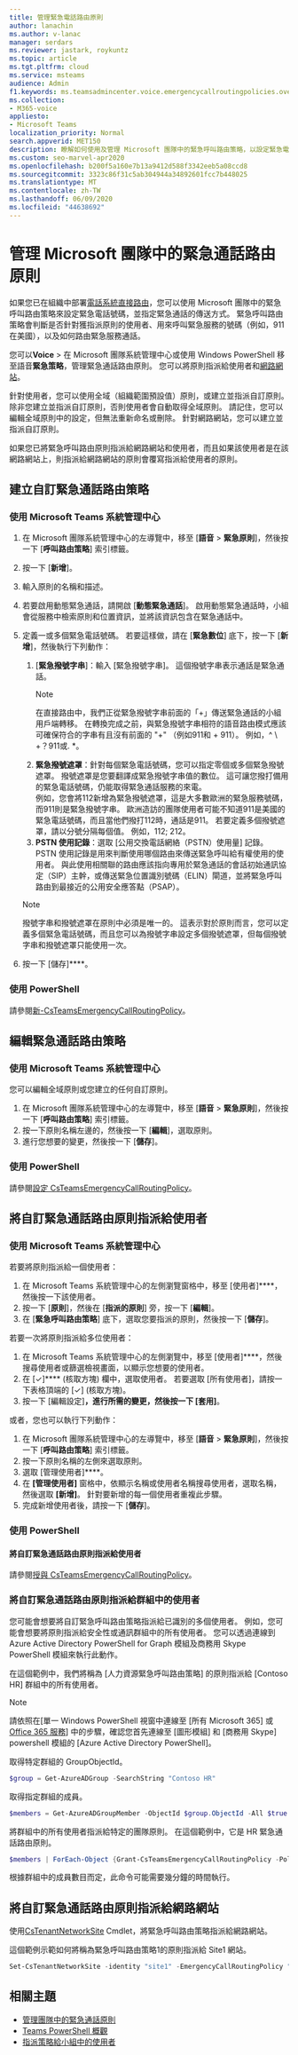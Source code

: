 ```yaml
---
title: 管理緊急電話路由原則
author: lanachin
ms.author: v-lanac
manager: serdars
ms.reviewer: jastark, roykuntz
ms.topic: article
ms.tgt.pltfrm: cloud
ms.service: msteams
audience: Admin
f1.keywords: ms.teamsadmincenter.voice.emergencycallroutingpolicies.overview
ms.collection:
- M365-voice
appliesto:
- Microsoft Teams
localization_priority: Normal
search.appverid: MET150
description: 瞭解如何使用及管理 Microsoft 團隊中的緊急呼叫路由策略，以設定緊急電話號碼，以及指定如何傳送緊急通話。
ms.custom: seo-marvel-apr2020
ms.openlocfilehash: b200f5a160e7b13a9412d588f3342eeb5a08ccd8
ms.sourcegitcommit: 3323c86f31c5ab304944a34892601fcc7b448025
ms.translationtype: MT
ms.contentlocale: zh-TW
ms.lasthandoff: 06/09/2020
ms.locfileid: "44638692"
---
```

# <a name="manage-emergency-call-routing-policies-in-microsoft-teams"></a>管理 Microsoft 團隊中的緊急通話路由原則

如果您已在組織中部署[電話系統直接路由](direct-routing-landing-page.md)，您可以使用 Microsoft 團隊中的緊急呼叫路由策略來設定緊急電話號碼，並指定緊急通話的傳送方式。 緊急呼叫路由策略會判斷是否針對獲指派原則的使用者、用來呼叫緊急服務的號碼（例如，911在美國），以及如何路由緊急服務通話。

您可以**Voice**  >  在 Microsoft 團隊系統管理中心或使用 Windows PowerShell 移至語音**緊急策略**，管理緊急通話路由原則。 您可以將原則指派給使用者和[網路網站](cloud-voice-network-settings.md)。

針對使用者，您可以使用全域（組織範圍預設值）原則，或建立並指派自訂原則。 除非您建立並指派自訂原則，否則使用者會自動取得全域原則。 請記住，您可以編輯全域原則中的設定，但無法重新命名或刪除。 針對網路網站，您可以建立並指派自訂原則。

如果您已將緊急呼叫路由原則指派給網路網站和使用者，而且如果該使用者是在該網路網站上，則指派給網路網站的原則會覆寫指派給使用者的原則。

## <a name="create-a-custom-emergency-call-routing-policy"></a>建立自訂緊急通話路由策略

### <a name="using-the-microsoft-teams-admin-center"></a>使用 Microsoft Teams 系統管理中心

1. 在 Microsoft 團隊系統管理中心的左導覽中，移至 [**語音**  >  **緊急原則**]，然後按一下 [**呼叫路由策略**] 索引標籤。
2. 按一下 [**新增**]。
3. 輸入原則的名稱和描述。
4. 若要啟用動態緊急通話，請開啟 [**動態緊急通話**]。 啟用動態緊急通話時，小組會從服務中檢索原則和位置資訊，並將該資訊包含在緊急通話中。
5. 定義一或多個緊急電話號碼。 若要這樣做，請在 [**緊急數位**] 底下，按一下 [**新增**]，然後執行下列動作：
    1. [**緊急撥號字串**]：輸入 [緊急撥號字串]。 這個撥號字串表示通話是緊急通話。
        > [!NOTE]
        > 在直接路由中，我們正從緊急撥號字串前面的「+」傳送緊急通話的小組用戶端轉移。 在轉換完成之前，與緊急撥號字串相符的語音路由模式應該可確保符合的字串有且沒有前面的 "+" （例如911和 + 911）。 例如，^ \\ +？911或. *。
    2. **緊急撥號遮罩**：針對每個緊急電話號碼，您可以指定零個或多個緊急撥號遮罩。 撥號遮罩是您要翻譯成緊急撥號字串值的數位。 這可讓您撥打備用的緊急電話號碼，仍能取得緊急通話服務的來電。 <br>例如，您會將112新增為緊急撥號遮罩，這是大多數歐洲的緊急服務號碼，而911則是緊急撥號字串。 歐洲造訪的團隊使用者可能不知道911是美國的緊急電話號碼，而且當他們撥打112時，通話是911。 若要定義多個撥號遮罩，請以分號分隔每個值。 例如，112; 212。
    3. **PSTN 使用記錄**：選取 [公用交換電話網絡（PSTN）使用量] 記錄。 PSTN 使用記錄是用來判斷使用哪個路由來傳送緊急呼叫給有權使用的使用者。 與此使用相關聯的路由應該指向專用於緊急通話的會話初始通訊協定（SIP）主幹，或傳送緊急位置識別號碼（ELIN）閘道，並將緊急呼叫路由到最接近的公用安全應答點（PSAP）。

    > [!NOTE]
    > 撥號字串和撥號遮罩在原則中必須是唯一的。 這表示對於原則而言，您可以定義多個緊急電話號碼，而且您可以為撥號字串設定多個撥號遮罩，但每個撥號字串和撥號遮罩只能使用一次。

6. 按一下 [儲存]****。

### <a name="using-powershell"></a>使用 PowerShell

請參閱[新-CsTeamsEmergencyCallRoutingPolicy](https://docs.microsoft.com/powershell/module/skype/new-csteamsemergencycallroutingpolicy)。

## <a name="edit-an-emergency-call-routing-policy"></a>編輯緊急通話路由策略

### <a name="using-the-microsoft-teams-admin-center"></a>使用 Microsoft Teams 系統管理中心

您可以編輯全域原則或您建立的任何自訂原則。

1. 在 Microsoft 團隊系統管理中心的左導覽中，移至 [**語音**  >  **緊急原則**]，然後按一下 [**呼叫路由策略**] 索引標籤。
2. 按一下原則名稱左邊的，然後按一下 [**編輯**]，選取原則。
3. 進行您想要的變更，然後按一下 [**儲存**]。

### <a name="using-powershell"></a>使用 PowerShell

請參閱[設定 CsTeamsEmergencyCallRoutingPolicy](https://docs.microsoft.com/powershell/module/skype/set-csteamsemergencycallroutingpolicy)。

## <a name="assign-a-custom-emergency-call-routing-policy-to-users"></a>將自訂緊急通話路由原則指派給使用者

### <a name="using-the-microsoft-teams-admin-center"></a>使用 Microsoft Teams 系統管理中心

若要將原則指派給一個使用者：

1. 在 Microsoft Teams 系統管理中心的左側瀏覽窗格中，移至 [使用者]****，然後按一下該使用者。
2. 按一下 [**原則**]，然後在 [**指派的原則**] 旁，按一下 [**編輯**]。
3. 在 [**緊急呼叫路由策略**] 底下，選取您要指派的原則，然後按一下 [**儲存**]。

若要一次將原則指派給多位使用者：

1. 在 Microsoft Teams 系統管理中心的左側瀏覽中，移至 [使用者]****，然後搜尋使用者或篩選檢視畫面，以顯示您想要的使用者。
2. 在 [&#x2713;]**** (核取方塊) 欄中，選取使用者。 若要選取 [所有使用者]，請按一下表格頂端的 [&#x2713;] (核取方塊)。
3. 按一下 [編輯設定]****，進行所需的變更，然後按一下 [套用]****。  

或者，您也可以執行下列動作：

1. 在 Microsoft 團隊系統管理中心的左導覽中，移至 [**語音**  >  **緊急原則**]，然後按一下 [**呼叫路由策略**] 索引標籤。
2. 按一下原則名稱的左側來選取原則。
3. 選取 [管理使用者]****。
4. 在 **[管理使用者]** 窗格中，依顯示名稱或使用者名稱搜尋使用者，選取名稱，然後選取 **[新增]**。 針對要新增的每一個使用者重複此步驟。
5. 完成新增使用者後，請按一下 [**儲存**]。

### <a name="using-powershell"></a>使用 PowerShell

#### <a name="assign-a-custom-emergency-call-routing-policy-to-a-user"></a>將自訂緊急通話路由原則指派給使用者

請參閱[授與 CsTeamsEmergencyCallRoutingPolicy](https://docs.microsoft.com/powershell/module/skype/grant-csteamsemergencycallroutingpolicy)。

### <a name="assign-a-custom-emergency-call-routing-policy-to-users-in-a-group"></a>將自訂緊急通話路由原則指派給群組中的使用者

您可能會想要將自訂緊急呼叫路由策略指派給已識別的多個使用者。 例如，您可能會想要將原則指派給安全性或通訊群組中的所有使用者。 您可以透過連線到 Azure Active Directory PowerShell for Graph 模組及商務用 Skype PowerShell 模組來執行此動作。

在這個範例中，我們將稱為 [人力資源緊急呼叫路由策略] 的原則指派給 [Contoso HR] 群組中的所有使用者。  

> [!NOTE]
> 請依照在[單一 Windows PowerShell 視窗中連線至 [所有 Microsoft 365] 或 [Office 365 服務](https://docs.microsoft.com/office365/enterprise/powershell/connect-to-all-office-365-services-in-a-single-windows-powershell-window)] 中的步驟，確認您首先連線至 [圖形模組] 和 [商務用 Skype] powershell 模組的 [Azure Active Directory PowerShell]。

取得特定群組的 GroupObjectId。
```PowerShell
$group = Get-AzureADGroup -SearchString "Contoso HR"
```
取得指定群組的成員。
```PowerShell
$members = Get-AzureADGroupMember -ObjectId $group.ObjectId -All $true | Where-Object {$_.ObjectType -eq "User"}
```
將群組中的所有使用者指派給特定的團隊原則。 在這個範例中，它是 HR 緊急通話路由原則。
```PowerShell
$members | ForEach-Object {Grant-CsTeamsEmergencyCallRoutingPolicy -PolicyName "HR Emergency Call Routing Policy" -Identity $_.UserPrincipalName}
``` 
根據群組中的成員數目而定，此命令可能需要幾分鐘的時間執行。

## <a name="assign-a-custom-emergency-call-routing-policy-to-a-network-site"></a>將自訂緊急通話路由原則指派給網路網站

使用[CsTenantNetworkSite](https://docs.microsoft.com/powershell/module/skype/set-cstenantnetworksite) Cmdlet，將緊急呼叫路由策略指派給網路網站。

這個範例示範如何將稱為緊急呼叫路由策略1的原則指派給 Site1 網站。

```PowerShell
Set-CsTenantNetworkSite -identity "site1" -EmergencyCallRoutingPolicy "Emergency Call Routing Policy 1"
```

## <a name="related-topics"></a>相關主題

- [管理團隊中的緊急通話原則](manage-emergency-calling-policies.md)
- [Teams PowerShell 概觀](teams-powershell-overview.md)
- [指派策略給小組中的使用者](assign-policies.md)
